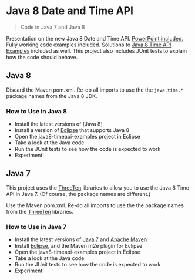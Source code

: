 # Java 8 Date and Time API 
> Code in Java 7 and Java 8

Presentation on the new Java 8 Date and Time API. [PowerPoint included.](https://github.com/sualeh/java8-timeapi-examples/blob/master/Java%208%20Date%20and%20Time%20API.pptx?raw=true) Fully working code examples included. Solutions to [Java 8 Time API Examples] included as well. This project also includes JUnit tests to explain how the code should behave.


## Java 8

Discard the Maven pom.xml. Re-do all imports to use the the `java.time.*` package names from the Java 8 JDK.

### How to Use in Java 8

- Install the latest versions of [Java 8]
- Install a version of [Eclipse] that supports Java 8
- Open the java8-timeapi-examples project in Eclipse
- Take a look at the Java code
- Run the JUnit tests to see how the code is expected to work
- Experiment!


## Java 7

This project uses the  [ThreeTen] libraries to allow you to use the Java 8 Time API in Java 7. (Of course, the package names are different.) 

Use the Maven pom.xml. Re-do all imports to use the the package names from the [ThreeTen] libraries.

### How to Use in Java 7

- Install the latest versions of [Java 7] and [Apache Maven]
- Install [Eclipse], and the Maven m2e plugin for Eclipse
- Open the java8-timeapi-examples project in Eclipse
- Take a look at the Java code
- Run the JUnit tests to see how the code is expected to work
- Experiment!

[Java 7]: http://www.oracle.com/technetwork/java/javase/downloads/index.html
[Eclipse]: https://www.eclipse.org/downloads/
[Java 8 Time API Examples]: http://docs.oracle.com/javase/tutorial/datetime/iso/QandE/questions.html
[Apache Maven]: http://maven.apache.org/
[ThreeTen]: http://www.threeten.org/
